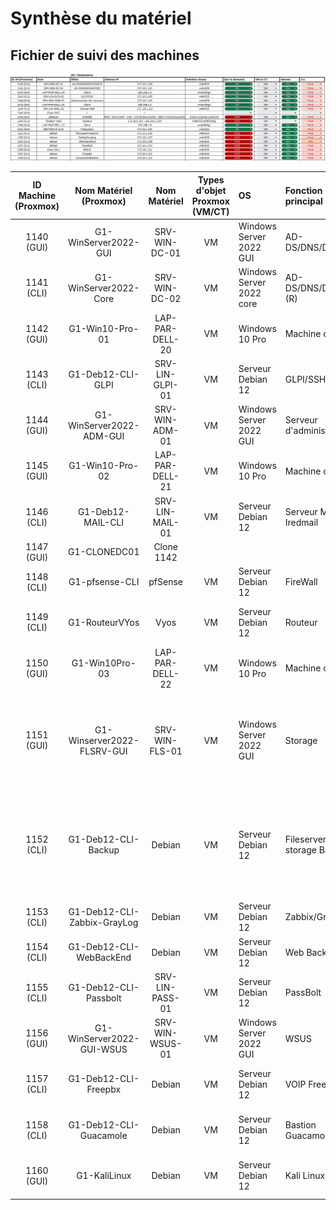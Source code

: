 # Synthèse du matériel

## Fichier de suivi des machines


![Suivi machines](https://github.com/WildCodeSchool/TSSR-ANGOU-P3-G1/blob/main/SCREENS-PAR-SPRINT/SCREENS_SPRINT2/Suivimachines.png)

| ID Machine (Proxmox) | Nom Matériel (Proxmox) | Nom Matériel | Types d'objet Proxmox (VM/CT) | OS | Fonction principal | N° carte réseau | Adresse IP/CIDR | Info HDD | Info RAM | Info CPU
|:-:|:-:|:-:|:-:|:-|:-|:-|:-|:-|:-|:-|
| 1140 (GUI) | G1-WinServer2022-GUI | SRV-WIN-DC-01 | VM |Windows Server 2022 GUI|AD-DS/DNS/DHCP|VMBR525|172.18.1.100/24| 2 Disques de 32Go|4Go|2 coeurs
| 1141 (CLI) | G1-WinServer2022-Core | SRV-WIN-DC-02 | VM |Windows Server 2022 core |AD-DS/DNS/DHCP (R) |VMBR525|172.18.1.101/24| 1 Disque de 32Go|2Go |1 coeur
| 1142 (GUI) | G1-Win10-Pro-01 | LAP-PAR-DELL-20 | VM |Windows 10 Pro | Machine cliente | VMBR500G1|192.168.1.X/24 (DHCP)| 1 Disque de 50Go|2Go |2 coeurs
| 1143 (CLI) | G1-Deb12-CLI-GLPI | SRV-LIN-GLPI-01 | VM | Serveur Debian 12 | GLPI/SSH | VMBR525|172.18.1.105/24| 1 Disque de 32Go|2Go |1 coeur
| 1144 (GUI) | G1-WinServer2022-ADM-GUI | SRV-WIN-ADM-01 | VM | Windows Server 2022 GUI | Serveur d'administration | VMBR525 | 172.18.1.110/24| 1 Disque de 32Go|4Go |2 coeurs
| 1145 (GUI) | G1-Win10-Pro-02 | LAP-PAR-DELL-21 | VM | Windows 10 Pro | Machine cliente | VMBR500G1|192.168.1.X/24 (DHCP)| 1 Disque de 50Go|2Go |2 coeurs 
| 1146 (CLI) | G1-Deb12-MAIL-CLI | SRV-LIN-MAIL-01 | VM | Serveur Debian 12 |Serveur Mail Iredmail | VMBR525|172.18.1.115/24| 1 Disque de 50Go|4Go |2 coeurs 
| 1147 (GUI) | G1-CLONEDC01 | Clone 1142 |  |
| 1148 (CLI) | G1-pfsense-CLI | pfSense | VM | Serveur Debian 12 | FireWall | VMBR525|172.18.255.254/16| 1 Disque de 8Go|2Go |2 coeurs 
| 1149 (CLI) | G1-RouteurVYos | Vyos | VM | Serveur Debian 12 | Routeur | VMBR525|172.18.0.100/16| 1 Disque de 15Go|2Go |1 coeurs
| 1150 (GUI) | G1-Win10Pro-03 | LAP-PAR-DELL-22 | VM |Windows 10 Pro | Machine cliente | VMBR500G1|192.168.1.X/24 (DHCP)| 1 Disque de 50Go|2Go |2 coeurs
| 1151 (GUI) | G1-Winserver2022-FLSRV-GUI | SRV-WIN-FLS-01 | VM |Windows Server 2022 GUI |Storage |VMBR525|172.18.1.102/24| 1 Disque de 32Go et 2 disques RAID1 de 20Go|4Go |2 coeurs
| 1152 (CLI) | G1-Deb12-CLI-Backup | Debian |VM | Serveur Debian 12 | Fileserver storage Backup | VMBR525|172.18.1.106/24| 1 Disque de 32go et 2 disques RAID 1 en LVM de 20Go|4Go |1 coeurs
| 1153 (CLI) | G1-Deb12-CLI-Zabbix-GrayLog | Debian | VM | Serveur Debian 12 | Zabbix/Graylog | VMBR525|172.18.107/24| 1 Disque de 8Go|2Go |2 coeurs
| 1154 (CLI) | G1-Deb12-CLI-WebBackEnd | Debian | VM | Serveur Debian 12 | Web BackEnd | VMBR525 | 172.18.108/24| 1 Disque de 8Go|2Go |2 coeurs
| 1155 (CLI) | G1-Deb12-CLI-Passbolt | SRV-LIN-PASS-01 | VM |Serveur Debian 12 |PassBolt | VMBR525 | 172.18.109/24| 1 Disque de 8Go|2Go |2 coeurs
| 1156 (GUI) | G1-WinServer2022-GUI-WSUS | SRV-WIN-WSUS-01 | VM |Windows Server 2022 GUI | WSUS | VMBR525 | 172.18.111/24| 1 Disque de 32Go|4Go |2 coeurs
| 1157 (CLI) | G1-Deb12-CLI-Freepbx | Debian | VM | Serveur Debian 12 | VOIP Freepbx | VMBR525 | 172.18.112/24| 1 Disque de 32Go|2Go |1 coeur
| 1158 (CLI) | G1-Deb12-CLI-Guacamole | Debian | VM |Serveur Debian 12 | Bastion Guacamole| VMBR525 | 172.18.113/24| 1 Disque de 32Go|2Go |1 coeur
| 1160 (GUI) | G1-KaliLinux | Debian |  VM | Serveur Debian 12 | Kali Linux | VMBR525 | 172.18.120/24| 1 Disque de 32Go|4Go |4 coeurs
